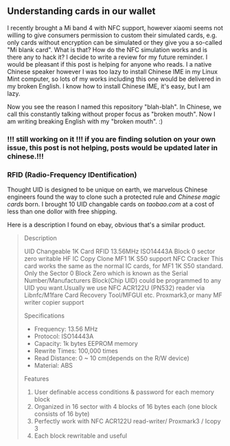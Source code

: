 ## Understanding cards in our wallet

I recently brought a Mi band 4 with NFC support, however xiaomi seems not willing to give consumers permission to custom their simulated cards, e.g. only cards without encryption can be simulated or they give you a so-called "Mi blank card". What is that? How do the NFC simulation works and is there any to hack it? I decide to write a review for my future reminder. I would be pleasant if this post is helping for anyone who reads. I a native Chinese speaker however I was too lazy to install Chinese IME in my Linux Mint computer, so lots of my works including this one would be delivered in my broken English. I know how to install Chinese IME, it's easy, but I am lazy.

Now you see the reason I named this repository "blah-blah". In Chinese, we call this constantly talking without proper focus as "broken mouth". Now I am writing breaking English with my "broken mouth". :)

### !!! still working on it !!! if you are finding solution on your own issue, this post is not helping, posts would be updated later in chinese.!!!

### RFID (Radio-Frequency IDentification)


Thought UID is designed to be unique on earth, we marvelous Chinese engineers found the way to clone such a protected rule and _Chinese magic cards_ born. I brought 10 UID changable cards on _taobao.com_ at a cost of less than one dollor with free shipping. 

Here is a description I found on ebay, obvious that's a similar product.
>Description
>
>UID Changeable 1K Card  RFID 13.56MHz ISO14443A Block 0 sector zero writable HF IC Copy Clone MF1 1K S50 support NFC Cracker 
>This card works the same as the normal IC cards, for MF1 1K S50 standard.      
>Only the Sector 0 Block Zero which is known as the Serial Number/Manufacturers Block(Chip UID) could be programmed to any UID you want.Usually we use NFC ACR122U (PN532) reader via Libnfc/M1fare Card Recovery Tool/MFGUI etc. Proxmark3,or many MF writer copier support
>
>Specifications
>- Frequency: 13.56 MHz
>- Protocol: ISO14443A
>- Capacity: 1k bytes EEPROM memory    
>- Rewrite Times:  100,000 times
>- Read Distance: 0 ~ 10 cm(depends on the R/W device)  
>- Material: ABS 
>
>Features
>1. User definable access conditions & password for each memory block
>2. Organized in 16 sector with 4 blocks of 16 bytes each (one block consists of 16 byte)   
>3. Perfectly work with NFC ACR122U read-writer/ Proxmark3 / Icopy 3 
>4. Each block rewritable and useful
